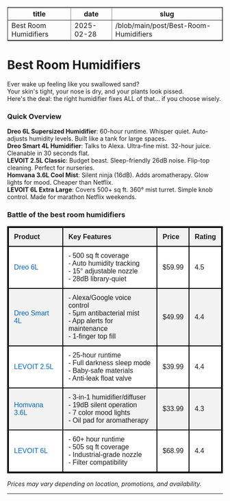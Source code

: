 <table border="1" cellpadding="5" cellspacing="0" width="100%">
  <tr>
    <th>title</th>
    <th>date</th>
    <th>slug</th>
  </tr>
  <tr>
    <td>Best Room Humidifiers</td>
    <td >2025-02-28</td>
    <td>/blob/main/post/Best-Room-Humidifiers</td>
  </tr>
</table><h1>Best Room Humidifiers</h2>
<html>
<body>

<p>Ever wake up feeling like you swallowed sand?<br>  
Your skin's tight, your nose is dry, and your plants look pissed.<br>  
Here's the deal: the right humidifier fixes ALL of that... if you choose wisely.</p>

<h3>Quick Overview</h3>
<p><strong>Dreo 6L Supersized Humidifier</strong>: 60-hour runtime. Whisper quiet. Auto-adjusts humidity levels. Built like a tank for large spaces.<br>  
<strong>Dreo Smart 4L Humidifier</strong>: Talks to Alexa. Ultra-fine mist. 32-hour juice. Cleanable in 30 seconds flat.<br>  
<strong>LEVOIT 2.5L Classic</strong>: Budget beast. Sleep-friendly 26dB noise. Flip-top cleaning. Perfect for nurseries.<br>  
<strong>Homvana 3.6L Cool Mist</strong>: Silent ninja (16dB). Adds aromatherapy. Glow lights for mood. Cheaper than Netflix.<br>  
<strong>LEVOIT 6L Extra Large</strong>: Covers 500+ sq ft. 360° mist turret. Simple knob control. Made for marathon Netflix weekends.</p>

<h3>Battle of the best room humidifiers</h3>
<table style="border: 2px solid #000000; border-collapse: collapse; width: 100%; font-family: Arial, sans-serif;">
  <tr style="background-color: #f2f2f2;">
    <th style="border: 2px solid #000000; padding: 12px; text-align: left;">Product</th>
    <th style="border: 2px solid #000000; padding: 12px; text-align: left;">Key Features</th>
    <th style="border: 2px solid #000000; padding: 12px; text-align: left;">Price</th>
    <th style="border: 2px solid #000000; padding: 12px; text-align: left;">Rating</th>
  </tr>
  <tr style="background-color: #ffffff;">
    <td style="border: 2px solid #000000; padding: 12px;"><a href="https://www.kqzyfj.com/click-101298825-15331933?url=https%3A%2F%2Fwww.dreo.com%2Fcollections%2Fhumidifiers" style="color: #0066cc; text-decoration: none;">Dreo 6L</a></td>
    <td style="border: 2px solid #000000; padding: 12px;">
      - 500 sq ft coverage<br>
      - Auto humidity tracking<br>
      - 15° adjustable nozzle<br>
      - 28dB library-quiet
    </td>
    <td style="border: 2px solid #000000; padding: 12px;">$59.99</td>
    <td style="border: 2px solid #000000; padding: 12px;">4.5</td>
  </tr>
  <tr style="background-color: #f2f2f2;">
    <td style="border: 2px solid #000000; padding: 12px;"><a href="https://www.kqzyfj.com/click-101298825-15331933?url=https%3A%2F%2Fwww.dreo.com%2Fcollections%2Fhumidifiers" style="color: #0066cc; text-decoration: none;">Dreo Smart 4L</a></td>
    <td style="border: 2px solid #000000; padding: 12px;">
      - Alexa/Google voice control<br>
      - 5μm antibacterial mist<br>  
      - App alerts for maintenance<br>
      - 1-finger top fill
    </td>
    <td style="border: 2px solid #000000; padding: 12px;">$49.99</td>
    <td style="border: 2px solid #000000; padding: 12px;">4.4</td>
  </tr>
  <tr style="background-color: #ffffff;">
    <td style="border: 2px solid #000000; padding: 12px;"><a href="https://www.amazon.com/dp/B0C2C9NHZW?tag=reimagininghe-20" style="color: #0066cc; text-decoration: none;">LEVOIT 2.5L</a></td>
    <td style="border: 2px solid #000000; padding: 12px;">
      - 25-hour runtime<br>
      - Full darkness sleep mode<br>
      - Baby-safe materials<br>
      - Anti-leak float valve
    </td>
    <td style="border: 2px solid #000000; padding: 12px;">$39.99</td>
    <td style="border: 2px solid #000000; padding: 12px;">4.4</td>
  </tr>
  <tr style="background-color: #f2f2f2;">
    <td style="border: 2px solid #000000; padding: 12px;"><a href="https://www.amazon.com/dp/B09LM1588Z?tag=reimagininghe-20" style="color: #0066cc; text-decoration: none;">Homvana 3.6L</a></td>
    <td style="border: 2px solid #000000; padding: 12px;">
      - 3-in-1 humidifier/diffuser<br>
      - 19dB silent operation<br>
      - 7 color mood lights<br>  
      - Oil pad for aromatherapy
    </td>
    <td style="border: 2px solid #000000; padding: 12px;">$33.99</td>
    <td style="border: 2px solid #000000; padding: 12px;">4.3</td>
  </tr>
  <tr style="background-color: #ffffff;">
    <td style="border: 2px solid #000000; padding: 12px;"><a href="https://www.amazon.com/dp/B0B5QKY4T1?tag=reimagininghe-20" style="color: #0066cc; text-decoration: none;">LEVOIT 6L</a></td>
    <td style="border: 2px solid #000000; padding: 12px;">
      - 60+ hour runtime<br>
      - 505 sq ft coverage<br>
      - Industrial-grade nozzle<br>
      - Filter compatibility  
    </td>
    <td style="border: 2px solid #000000; padding: 12px;">$68.99</td>
    <td style="border: 2px solid #000000; padding: 12px;">4.4</td>
  </tr>
</table>

</body>
</html>
<i>Prices may vary depending on location, promotions, and availability.</i><hr><html>
    
